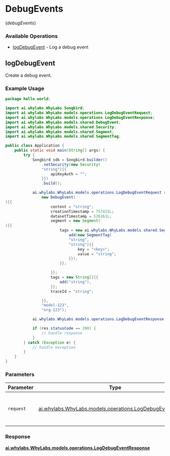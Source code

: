# DebugEvents
(*debugEvents*)

### Available Operations

* [logDebugEvent](#logdebugevent) - Log a debug event

## logDebugEvent

Create a debug event.
        

### Example Usage

```java
package hello.world;

import ai.whylabs.WhyLabs.Songbird;
import ai.whylabs.WhyLabs.models.operations.LogDebugEventRequest;
import ai.whylabs.WhyLabs.models.operations.LogDebugEventResponse;
import ai.whylabs.WhyLabs.models.shared.DebugEvent;
import ai.whylabs.WhyLabs.models.shared.Security;
import ai.whylabs.WhyLabs.models.shared.Segment;
import ai.whylabs.WhyLabs.models.shared.SegmentTag;

public class Application {
    public static void main(String[] args) {
        try {
            Songbird sdk = Songbird.builder()
                .setSecurity(new Security(
                "string"){{
                    apiKeyAuth = "";
                }})
                .build();

            ai.whylabs.WhyLabs.models.operations.LogDebugEventRequest req = new LogDebugEventRequest(
                new DebugEvent(
){{
                    content = "string";
                    creationTimestamp = 757415L;
                    datasetTimestamp = 526161L;
                    segment = new Segment(
){{
                        tags = new ai.whylabs.WhyLabs.models.shared.SegmentTag[]{{
                            add(new SegmentTag(
                            "string",
                            "string"){{
                                key = "<key>";
                                value = "string";
                            }}),
                        }};

                    }};
                    tags = new String[]{{
                        add("string"),
                    }};
                    traceId = "string";

                }},
                "model-123",
                "org-123");

            ai.whylabs.WhyLabs.models.operations.LogDebugEventResponse res = sdk.debugEvents.logDebugEvent(req);

            if (res.statusCode == 200) {
                // handle response
            }
        } catch (Exception e) {
            // handle exception
        }
    }
}
```

### Parameters

| Parameter                                                                                                    | Type                                                                                                         | Required                                                                                                     | Description                                                                                                  |
| ------------------------------------------------------------------------------------------------------------ | ------------------------------------------------------------------------------------------------------------ | ------------------------------------------------------------------------------------------------------------ | ------------------------------------------------------------------------------------------------------------ |
| `request`                                                                                                    | [ai.whylabs.WhyLabs.models.operations.LogDebugEventRequest](../../models/operations/LogDebugEventRequest.md) | :heavy_check_mark:                                                                                           | The request object to use for the request.                                                                   |


### Response

**[ai.whylabs.WhyLabs.models.operations.LogDebugEventResponse](../../models/operations/LogDebugEventResponse.md)**

